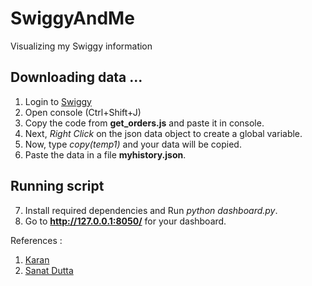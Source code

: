 # SwiggyAndMe
Visualizing my Swiggy information

## Downloading data ...

1. Login to [Swiggy](https://www.swiggy.com/)
2. Open console (Ctrl+Shift+J)
3. Copy the code from __get_orders.js__ and paste it in console.
4. Next, _Right Click_ on the json data object to create a global variable.
5. Now, type _copy(temp1)_ and your data will be copied.
6. Paste the data in a file __myhistory.json__.

## Running script

7. Install required dependencies and Run _python dashboard.py_.
8. Go to __http://127.0.0.1:8050/__ for your dashboard.

References :

1. [Karan](https://github.com/mr-karan/swiggy-analytics/)
2. [Sanat Dutta](https://github.com/AtomicSpider/Swiggy-Dashboard)
